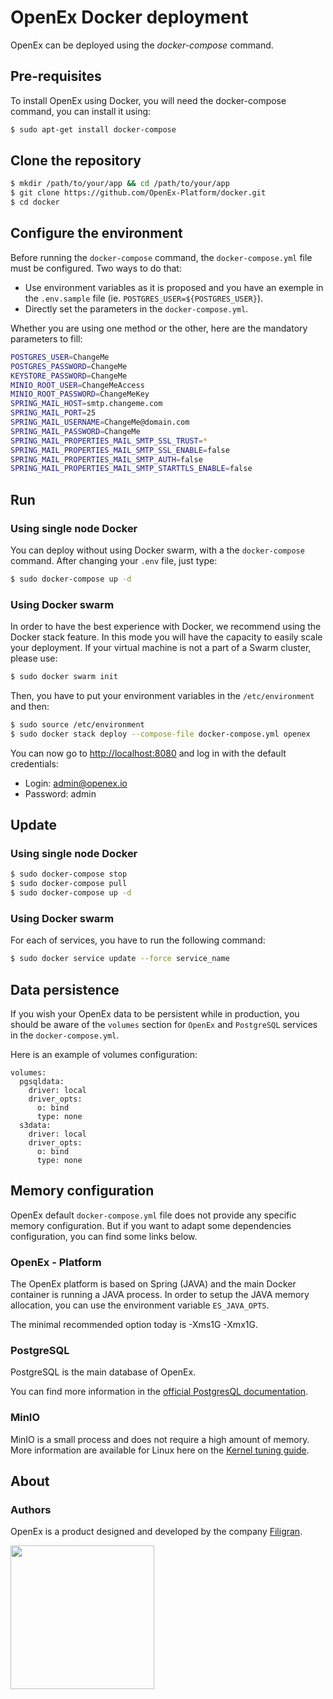 # OpenEx Docker deployment

OpenEx can be deployed using the *docker-compose* command.

## Pre-requisites

To install OpenEx using Docker, you will need the docker-compose command, you can install it using:

```bash
$ sudo apt-get install docker-compose
```

## Clone the repository

```bash
$ mkdir /path/to/your/app && cd /path/to/your/app
$ git clone https://github.com/OpenEx-Platform/docker.git
$ cd docker
```

## Configure the environment

Before running the `docker-compose` command, the `docker-compose.yml` file must be configured.  Two ways to do that:

- Use environment variables as it is proposed and you have an exemple in the `.env.sample` file (ie. `POSTGRES_USER=${POSTGRES_USER}`).
- Directly set the parameters in the `docker-compose.yml`.

 Whether you are using one method or the other, here are the mandatory parameters to fill:

```bash
POSTGRES_USER=ChangeMe
POSTGRES_PASSWORD=ChangeMe
KEYSTORE_PASSWORD=ChangeMe
MINIO_ROOT_USER=ChangeMeAccess
MINIO_ROOT_PASSWORD=ChangeMeKey
SPRING_MAIL_HOST=smtp.changeme.com
SPRING_MAIL_PORT=25
SPRING_MAIL_USERNAME=ChangeMe@domain.com
SPRING_MAIL_PASSWORD=ChangeMe
SPRING_MAIL_PROPERTIES_MAIL_SMTP_SSL_TRUST=*
SPRING_MAIL_PROPERTIES_MAIL_SMTP_SSL_ENABLE=false
SPRING_MAIL_PROPERTIES_MAIL_SMTP_AUTH=false
SPRING_MAIL_PROPERTIES_MAIL_SMTP_STARTTLS_ENABLE=false
```

## Run

### Using single node Docker

You can deploy without using Docker swarm, with a the `docker-compose` command. After changing your `.env` file, just type:

```bash
$ sudo docker-compose up -d
```

### Using Docker swarm

In order to have the best experience with Docker, we recommend using the Docker stack feature. In this mode you will have the capacity to easily scale your deployment. If your virtual machine is not a part of a Swarm cluster, please use:

```bash
$ sudo docker swarm init
```

Then, you have to put your environment variables in the `/etc/environment` and then:

```bash
$ sudo source /etc/environment
$ sudo docker stack deploy --compose-file docker-compose.yml openex
```

You can now go to [http://localhost:8080](http://localhost:8080/) and log in with the default credentials:

- Login: admin@openex.io
- Password: admin

## Update

### Using single node Docker

```bash
$ sudo docker-compose stop
$ sudo docker-compose pull
$ sudo docker-compose up -d
```

### Using Docker swarm

For each of services, you have to run the following command:

```bash
$ sudo docker service update --force service_name
```

## Data persistence

If you wish your OpenEx data to be persistent while in production, you should be aware of the `volumes` section for `OpenEx` and `PostgreSQL` services in the `docker-compose.yml`.

Here is an example of volumes configuration:

```
volumes:
  pgsqldata:
    driver: local
    driver_opts:
      o: bind
      type: none
  s3data:
    driver: local
    driver_opts:
      o: bind
      type: none      
```

## Memory configuration

OpenEx default `docker-compose.yml` file does not provide any specific memory configuration. But if you want to adapt some dependencies configuration, you can find some links below.

### OpenEx - Platform

The OpenEx platform is based on Spring (JAVA) and the main Docker container is running a JAVA process.  In order to setup the JAVA memory allocation, you can use the environment variable `ES_JAVA_OPTS`.

The minimal recommended option today is -Xms1G -Xmx1G.

### PostgreSQL

PostgreSQL is the main database of OpenEx.

You can find more information in the [official PostgresQL documentation](https://hub.docker.com/_/postgres).

### MinIO

MinIO is a small process and does not require a high amount of memory. More information are available for Linux here on the [Kernel tuning guide](https://github.com/minio/minio/tree/master/docs/deployment/kernel-tuning).

## About

### Authors

OpenEx is a product designed and developed by the company [Filigran](https://www.filigran.io).

<a href="https://www.filigran.io" alt="Filigran"><img src="https://www.filigran.io/wp-content/uploads/2022/08/filigran_text_horizontal_dense_margin.png" width="230" /></a>